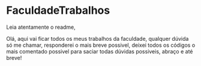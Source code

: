 # FaculdadeTrabalhos
Leia atentamente o readme,


Olá, aqui vai ficar todos os meus trabalhos da faculdade, qualquer dúvida só me chamar, responderei o mais breve possivel, deixei todos os códigos o mais comentado possivel para saciar todas dúvidas possiveis, abraço e até breve!
